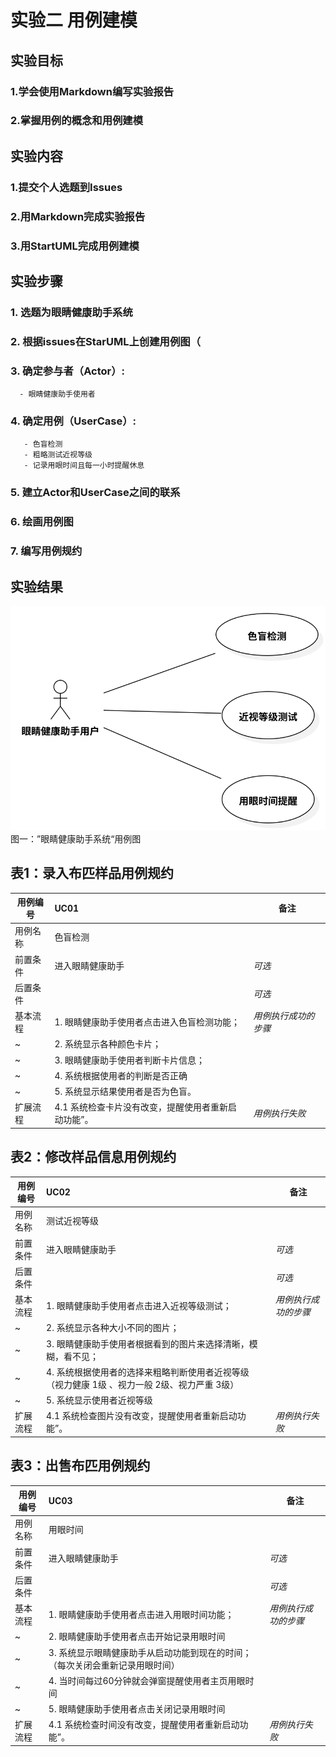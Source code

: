# 实验二 用例建模

## 实验目标
  ### 1.学会使用Markdown编写实验报告  
  ### 2.掌握用例的概念和用例建模
  
## 实验内容
  ### 1.提交个人选题到Issues  
  ### 2.用Markdown完成实验报告  
  ### 3.用StartUML完成用例建模
## 实验步骤  
 ### 1. 选题为眼睛健康助手系统
 ### 2. 根据issues在StarUML上创建用例图（
 ### 3. 确定参与者（Actor）:  
      - 眼睛健康助手使用者
 ### 4. 确定用例（UserCase）:   
       - 色盲检测
       - 粗略测试近视等级
       - 记录用眼时间且每一小时提醒休息
 ### 5. 建立Actor和UserCase之间的联系
 ### 6. 绘画用例图
 ### 7. 编写用例规约
  
  ## 实验结果
  ![第一个UML图](./EyeSafe.svg)  
  图一：”眼睛健康助手系统“用例图
  
  
  ## 表1：录入布匹样品用例规约  

用例编号  | UC01 | 备注  
-|:-|-  
用例名称  | 色盲检测  |   
前置条件  |  进入眼睛健康助手 | *可选*   
后置条件  |    | *可选*   
基本流程  | 1. 眼睛健康助手使用者点击进入色盲检测功能；  |*用例执行成功的步骤*    
~| 2. 系统显示各种颜色卡片；  |   
~| 3. 眼睛健康助手使用者判断卡片信息；  |   
~| 4. 系统根据使用者的判断是否正确  |   
~| 5. 系统显示结果使用者是否为色盲。  |  
扩展流程  | 4.1 系统检查卡片没有改变，提醒使用者重新启动功能”。  |*用例执行失败* 

## 表2：修改样品信息用例规约  

用例编号  | UC02 | 备注  
-|:-|-  
用例名称  | 测试近视等级 |   
前置条件  |  进入眼睛健康助手   | *可选*   
后置条件  |    | *可选*   
基本流程  | 1. 眼睛健康助手使用者点击进入近视等级测试；  |*用例执行成功的步骤*    
~| 2. 系统显示各种大小不同的图片；  |   
~| 3. 眼睛健康助手使用者根据看到的图片来选择清晰，模糊，看不见；  |   
~| 4. 系统根据使用者的选择来粗略判断使用者近视等级 （视力健康 1级 、视力一般 2级、视力严重 3级） |   
~| 5. 系统显示使用者近视等级 |  
扩展流程  | 4.1 系统检查图片没有改变，提醒使用者重新启动功能”。  |*用例执行失败* 

## 表3：出售布匹用例规约  

用例编号  | UC03 | 备注  
-|:-|-  
用例名称  | 用眼时间  |   
前置条件  |  进入眼睛健康助手   | *可选*   
后置条件  |     | *可选*   
基本流程  | 1. 眼睛健康助手使用者点击进入用眼时间功能；  |*用例执行成功的步骤*  
~| 2. 眼睛健康助手使用者点击开始记录用眼时间  | 
~| 3. 系统显示眼睛健康助手从启动功能到现在的时间；（每次关闭会重新记录用眼时间）  |   
~| 4. 当时间每过60分钟就会弹窗提醒使用者主页用眼时间  |  
~| 5. 眼睛健康助手使用者点击关闭记录用眼时间  | 
扩展流程  | 4.1 系统检查时间没有改变，提醒使用者重新启动功能”。  |*用例执行失败* 
